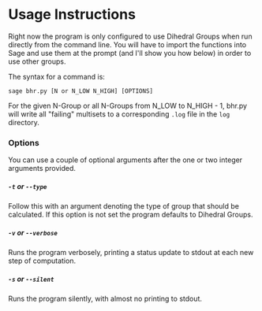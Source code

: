 # Usage Instructions

Right now the program is only configured to use Dihedral Groups
when run directly from the command line. You will have to import
the functions into Sage and use them at the prompt (and I'll show you
how below) in order to use other groups.

The syntax for a command is:
```
sage bhr.py [N or N_LOW N_HIGH] [OPTIONS]
```
For the given N-Group or all N-Groups from N_LOW to N_HIGH - 1,
bhr.py will write all "failing" multisets to a corresponding `.log`
file in the `log` directory.

### Options

You can use a couple of optional arguments after the one or two
integer arguments provided.

##### `-t` or `--type`

Follow this with an argument denoting the type of group that should be
calculated. If this option is not set the program defaults to
Dihedral Groups.

##### `-v` or `--verbose`

Runs the program verbosely, printing a status update to stdout at each
new step of computation.

##### `-s` or `--silent`

Runs the program silently, with almost no printing to stdout.